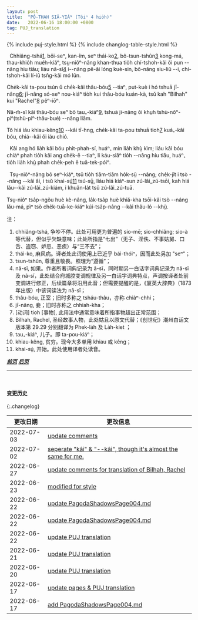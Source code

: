 ```yaml
---
layout: post
title:  "PÓ-THAH SIÂ-YIÁᴺ (Tŏiⁿ 4 hio̍h)"
date:   2022-06-16 18:00:00 +0800
tag: PUJ_translation
---
```


{% include puj-style.html %}
{% include changlog-table-style.html %}

<!-- The wife may be divorced for scolding, barrenness, lasciviousness, leprosy, disobedience to her husband's parents, and thieving; but all these causes are null when her parents are not alive to receive her back again. -->
&nbsp;&nbsp;Chhiâng-tshá<a href="#note_1" class="note">1</a>, bŏi-seⁿ, kan-îm, seⁿ thái-ko<a href="#note_2" class="note">2</a>, bô-tsun-tshûn<a href="#note_3" class="note">3</a> kong-má, thau-khio̍h mue̍h-kiăⁿ, tsṳ-niôⁿ-nâng khan-thua tio̍h chí-tshoh-kâi ŏi pun &#x002D;&#x002D;nâng hiu tiāu; liáu nâ-sĭ<a href="#note_4" class="note">4</a> i&#x002D;&#x002D;nâng pĕ-âi lóng kuè-sin, bô-nâng siu-liû &#x002D;&#x002D;i, chí-tshoh-kâi lí-iû tsn̂g-kâi mó lŭn.
<!-- A man cannot have more than one wife, but he may take concubines, whose children are legally subject to the authority of the wife, as Bilhah's were to Rachel. -->
Che̍k-kâi ta-pou tsún ŭ che̍k-kâi thâu-bóu<a href="#note_5" class="note">5</a> &#x002D;&#x002D;tiaⁿ, put-kuè i hó tshuā jī-nâng<a href="#note_6" class="note">6</a>; jī-nâng só-seⁿ nou-kiáⁿ tio̍h kui thâu-bóu kuán-kà, tsŭ kah "Bilhah" kui "Rachel"<a href="#note_8" class="note">8</a> pêⁿ-iōⁿ.
<!-- Public opinion does not, however, justify the taking of a concubine except when the wife has borne no sons. -->
Nâ-m̆-sĭ kâi thâu-bóu seⁿ bô tau₊-kiáⁿ<a href="#note_9" class="note">9</a>, tshuā jī-nâng ŏi khṳh tshù-nŏⁿ-piⁿ(tshù-piⁿ-thâu-bué) &#x002D;&#x002D;nâng liām.
<!-- In regions where the people are very poor, it is uncommon for a man to have more than one wife. -->
Tŏ hiá iáu khiau-kêng<a href="#note_10" class="note">10</a> &#x002D;&#x002D;kâi tī-hng, che̍k-kâi ta-pou tshuā tioh<a href="#note_7" class="note">7</a> kuá₊-kâi bóu, chiá&#x002D;&#x002D;kâi ŏi iáu chió.

<!-- A husband may beat his wife to death, and go unpunished; but a wife who strikes her husband a single blow may be divorced, and beaten a hundred blows with the heavy bamboo. -->
&nbsp;&nbsp;Kâi ang hó lia̍h kâi bóu phit-phah-sí, huáⁿ₊ mín lia̍h khṳ̀ kìm; liáu kâi bóu chiàⁿ phah tio̍h kâi ang che̍k-ē &#x002D;&#x002D;tiaⁿ, li káu-siâⁿ tio̍h &#x002D;&#x002D;nâng hiu tiāu, huáⁿ₊ tio̍h lia̍h khṳ̀ phah che̍k-peh ē tuā-tek-póiⁿ.

<!-- As long as a woman is childless, she serves; as soon as she becomes a mother, she begins to rule, and her dominion increases perpetually with the number of her descendants and the diminution of her elders. -->
&nbsp;&nbsp;Tsṳ-niôⁿ-nâng bô seⁿ-kiáⁿ, tsŭ tio̍h tiām-tiām ho̍k-sṳ̆ &#x002D;&#x002D;nâng; che̍k-jît i tsò &#x002D;&#x002D;nâng &#x002D;&#x002D;kâi âi, i tsŭ khai-sṳ́<a href="#note_11" class="note">11</a> tsú-sṳ̄, liáu hiá kiáⁿ-sun zú-lâi_zú-tsōi, kah hiá lău&#x002D;&#x002D;kâi zú-lâi_zú-kiám, i khuân-la̍t tsŭ zú-lâi_zú-tuā.
<!-- Married at fifteen, she is often a great-grandmother at sixty, and the head of a household of some dozens of persons. -->
Tsṳ-niôⁿ tsa̍p-ngŏu huè kè-nâng, la̍k-tsa̍p huè khiă-kha tsōi-kâi tsò &#x002D;&#x002D;nâng lău-má, pìⁿ tsò che̍k-tuā-ke-kiáⁿ kúi-tsa̍p-nâng &#x002D;&#x002D;kâi thâu-ló &#x002D;&#x002D;khṳ̀.

注：
1. <span id="note_1">chhiâng-tshá, 争吵不停。此处可用更为普遍的 sio-mē; sio-chhiâng; sio-à 等代替，但似乎欠缺意味；此处所指是“七出”（无子、淫佚、不事姑舅、口舌、盗窃、妒忌、恶疾）与“三不去”；</span>
2. <span id="note_2">thái-ko, 麻风病。译者处此词使用上已近乎 bái-thóiⁿ，因而此处另加 "seⁿ"；</span>
3. <span id="note_3">tsun-tshûn, 尊重且敬畏。照理为“遵循”；</span>
4. <span id="note_4">nâ-sĭ, 如果。作者所著词典记录为 ā-sĭ，同时期另一白话字词典记录为 nă-sĭ 及 nâ-sĭ，此处结合府城腔变调规律及另一白话字词典特点，声调按译者处前变调进行修正，后续篇章将沿用此音；但需要提醒的是，《厦英大辞典》（1873年出版）中该词读法为 nā-sī；</span>
5. <span id="note_5">thâu-bóu, 正室；旧时多称之 tsháu-thâu，亦称 chiàⁿ-chhi；</span>
6. <span id="note_6">jī-nâng, 妾；旧时亦称之 chhiah-kha；</span>
7. <span id="note_7">[动词] tioh [事物], 此用法中通常意味着所指事物超出正常范围；</span>
8. <span id="note_8">Bilhah, Rachel, 圣经故事人物，此处姑且以原文代替；《创世纪》潮州白话文版本第 29.29 分别翻译为 Phek-la̍h 及 La̍h-kiet ；</span>
9. <span id="note_9">tau₊-kiáⁿ, 儿子。即 ta-pou-kiáⁿ；</span>
10. <span id="note_10">khiau-kêng, 贫穷。现今大多单用 khiau 或 kêng；</span>
11. <span id="note_11">khai-sṳ́, 开始。此处使用译者处读音。</span>


***[前页](PagodaShadowsPage003.html)***
***[后页](PagodaShadowsPage005.html)***


---
<br>

#### 变更历史

{:.changelog}

| 更改日期 | 更改信息 |
| --- | --- |
| 2022-07-03 | <a href="https://github.com/DonAnthonyLee/DonAnthonyLee.github.io/commit/7ae2c3feb94aa9110450bdaa8737a7a3aa967203" target="_blank">update comments</a> |
| 2022-07-02 | <a href="https://github.com/DonAnthonyLee/DonAnthonyLee.github.io/commit/83ad5bbec221d9f8bdd0f21db218a4ed03c1adfb" target="_blank">seperate "kâi" & "--kâi", though it's almost the same for me.</a> |
| 2022-06-27 | <a href="https://github.com/DonAnthonyLee/DonAnthonyLee.github.io/commit/e550502ce36b3ced23ea3f50b5ef56fd5389af64" target="_blank">update comments for translation of Bilhah, Rachel</a> |
| 2022-06-23 | <a href="https://github.com/DonAnthonyLee/DonAnthonyLee.github.io/commit/4502ca4e0aab7d482f827a52f8466a3bef5e7dac" target="_blank">modified for style</a> |
| 2022-06-22 | <a href="https://github.com/DonAnthonyLee/DonAnthonyLee.github.io/commit/4a18f46a69c3b80d24a716f5149e71f6617950b2" target="_blank">update PagodaShadowsPage004.md</a> |
| 2022-06-22 | <a href="https://github.com/DonAnthonyLee/DonAnthonyLee.github.io/commit/7da449fa650972db041e97eb5271d8bc041269b9" target="_blank">update PagodaShadowsPage004.md</a> |
| 2022-06-22 | <a href="https://github.com/DonAnthonyLee/DonAnthonyLee.github.io/commit/23591779f79e22ce879dfbff8f1a17beda763257" target="_blank">update PUJ translation</a> |
| 2022-06-21 | <a href="https://github.com/DonAnthonyLee/DonAnthonyLee.github.io/commit/fb15991f3633fc6898028e67748a70219f38934b" target="_blank">update PUJ translation</a> |
| 2022-06-20 | <a href="https://github.com/DonAnthonyLee/DonAnthonyLee.github.io/commit/9719cb808f8b62338f850c1f1fb4a52f261c9b80" target="_blank">update PUJ translation</a> |
| 2022-06-17 | <a href="https://github.com/DonAnthonyLee/DonAnthonyLee.github.io/commit/3d8301ad3b10fabdfcb6eb7ebb3c12eed567fd76" target="_blank">update pages & PUJ translation</a> |
| 2022-06-17 | <a href="https://github.com/DonAnthonyLee/DonAnthonyLee.github.io/commit/744810da4037fdc93eea55fa2eda0a51cb7ba5f5" target="_blank">add PagodaShadowsPage004.md</a> |
